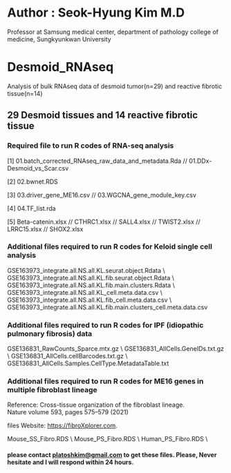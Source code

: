 # Author : Seok-Hyung Kim M.D
Professor at Samsung medical center, department of pathology
college of medicine, Sungkyunkwan University

# Desmoid_RNAseq
Analysis of bulk RNAseq data of desmoid tumor(n=29) and reactive fibrotic tissue(n=14)

## 29 Desmoid tissues and 14 reactive fibrotic tissue
### Required file to run R codes of RNA-seq analysis
[1] 01.batch_corrected_RNAseq_raw_data_and_metadata.Rda  // 01.DDx-Desmoid_vs_Scar.csv

[2] 02.bwnet.RDS

[3] 03.driver_gene_ME16.csv  //  03.WGCNA_gene_module_key.csv

[4] 04.TF_list.rda

[5] Beta-catenin.xlsx // CTHRC1.xlsx // SALL4.xlsx // TWIST2.xlsx // LRRC15.xlsx // SHOX2.xlsx


### Additional files required to run R codes for Keloid single cell analysis
GSE163973_integrate.all.NS.all.KL.seurat.object.Rdata \\
GSE163973_integrate.all.NS.all.KL.fib.seurat.object.Rdata \\
GSE163973_integrate.all.NS.all.KL.fib.main.clusters.Rdata \\
GSE163973_integrate.all.NS.all.KL_cell.meta.data.csv \\
GSE163973_integrate.all.NS.all.KL.fib_cell.meta.data.csv \\
GSE163973_integrate.all.NS.all.KL.fib.main.clusters_cell.meta.data.csv

### Additional files required to run R codes for IPF (idiopathic pulmonary fibrosis) data
GSE136831_RawCounts_Sparce.mtx.gz \\
GSE136831_AllCells.GeneIDs.txt.gz \\
GSE136831_AllCells.cellBarcodes.txt.gz \\
GSE136831_AllCells.Samples.CellType.MetadataTable.txt

### Additional files required to run R codes for ME16 genes in multiple fibroblast lineage
Reference: Cross-tissue organization of the fibroblast lineage. Nature volume 593, pages 575–579 (2021)

files Website: https://fibroXplorer.com. 

Mouse_SS_Fibro.RDS \\
Mouse_PS_Fibro.RDS \\
Human_PS_Fibro.RDS \\


#### please contact platoshkim@gmail.com to get these files. Please, Never hesitate and I will respond within 24 hours. 
